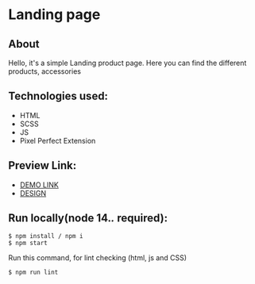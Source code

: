 # Landing page

## About
Hello, it's a simple Landing product page. Here you can find the different products, accessories

## Technologies used:
* HTML
* SCSS
* JS
* Pixel Perfect Extension

## Preview Link:
* [DEMO LINK](https://zubyk-yaroslav.github.io/Landing_page_nothing/)
* [DESIGN](https://www.figma.com/file/DtkQmQ797hk0nI4KfMi2Uq/BOSE-New-Version?node-id=6807%3A312&mode=dev)

## Run locally(node 14.*.* required):
```
$ npm install / npm i
$ npm start
```

Run this command, for lint checking (html, js and CSS)

```
$ npm run lint
```
